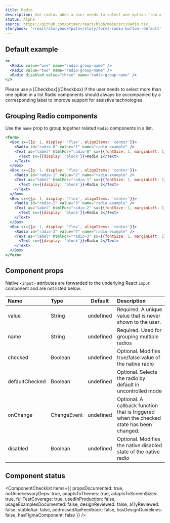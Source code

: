 ```yaml
---
title: Radio
description: Use radios when a user needs to select one option from a list
status: Alpha
source: https://github.com/primer/react/blob/main/src/Radio.tsx
storybook: '/react/storybook?path=/story/forms-radio-button--default'
---
```


## Default example

```jsx live
<>
  <Radio value="one" name="radio-group-name" />
  <Radio value="two" name="radio-group-name" />
  <Radio disabled value="three" name="radio-group-name" />
</>
```

<Note>
Please use a [Checkbox](/Checkbox) if the user needs to select more than one option in a list
</Note>
<Note variant="warning">
Radio components should always be accompanied by a corresponding label to improve support for assistive technologies.
</Note>

## Grouping Radio components

Use the `name` prop to group together related `Radio` components in a list.

```jsx live
<form>
  <Box sx={{p: 1, display: 'flex', alignItems: 'center'}}>
    <Radio id="radio-0" value="1" name="radio-example" />
    <Text as="label" htmlFor="radio-0" sx={{fontSize: 1, marginLeft: 1}}>
      <Text sx={{display: 'block'}}>Radio 1</Text>
    </Text>
  </Box>
  <Box sx={{p: 1, display: 'flex', alignItems: 'center'}}>
    <Radio id="radio-1" value="2" name="radio-example" />
    <Text as="label" htmlFor="radio-1" sx={{fontSize: 1, marginLeft: 1}}>
      <Text sx={{display: 'block'}}>Radio 2</Text>
    </Text>
  </Box>
  <Box sx={{p: 1, display: 'flex', alignItems: 'center'}}>
    <Radio id="radio-2" value="3" name="radio-example" />
    <Text as="label" htmlFor="radio-2" sx={{fontSize: 1, marginLeft: 1}}>
      <Text sx={{display: 'block'}}>Radio 3</Text>
    </Text>
  </Box>
  <Box sx={{p: 1, display: 'flex', alignItems: 'center'}}>
    <Radio id="radio-3" value="4" name="radio-example" />
    <Text as="label" htmlFor="radio-3" sx={{fontSize: 1, marginLeft: 1}}>
      <Text sx={{display: 'block'}}>Radio 4</Text>
    </Text>
  </Box>
</form>
```

## Component props

Native `<input>` attributes are forwarded to the underlying React `input` component and are not listed below.

| Name           | Type        |  Default  | Description                                                                              |
| :------------- | :---------- | :-------: | :--------------------------------------------------------------------------------------- |
| value          | String      | undefined | Required. A unique value that is never shown to the user.                                |
| name           | String      | undefined | Required. Used for grouping multiple radios                                              |
| checked        | Boolean     | undefined | Optional. Modifies true/false value of the native radio                                  |
| defaultChecked | Boolean     | undefined | Optional. Selects the radio by default in uncontrolled mode                              |
| onChange       | ChangeEvent | undefined | Optional. A callback function that is triggered when the checked state has been changed. |
| disabled       | Boolean     | undefined | Optional. Modifies the native disabled state of the native radio                         |

## Component status

<ComponentChecklist
items={{
    propsDocumented: true,
    noUnnecessaryDeps: true,
    adaptsToThemes: true,
    adaptsToScreenSizes: true,
    fullTestCoverage: true,
    usedInProduction: false,
    usageExamplesDocumented: false,
    designReviewed: false,
    a11yReviewed: false,
    stableApi: false,
    addressedApiFeedback: false,
    hasDesignGuidelines: false,
    hasFigmaComponent: false
  }}
/>
